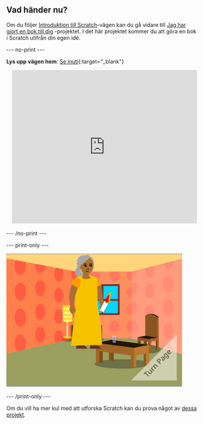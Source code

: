 ## Vad händer nu?

Om du följer [Introduktion till Scratch](https://projects.raspberrypi.org/en/pathway/scratch-intro)-vägen kan du gå vidare till [Jag har gjort en bok till dig](https://projects.raspberrypi.org/en/projects/i-made-you-a-book) -projektet. I det här projektet kommer du att göra en bok i Scratch utifrån din egen idé.

--- no-print ---

**Lys upp vägen hem**: [Se inuti](https://scratch.mit.edu/projects/499860786/editor){:target="_blank"}
<div class="scratch-preview" style="margin-left: 15px;">
  <iframe allowtransparency="true" width="485" height="402" src="https://scratch.mit.edu/projects/embed/499860786/?autostart=false" frameborder="0"></iframe>
</div>

--- /no-print ---

--- print-only ---

![Ett "Jag har gjort en bok till dig"-projekt.](images/book-cover.png)

--- /print-only ---

Om du vill ha mer kul med att utforska Scratch kan du prova något av [dessa projekt](https://projects.raspberrypi.org/en/projects?software%5B%5D=scratch&curriculum%5B%5D=%201).


